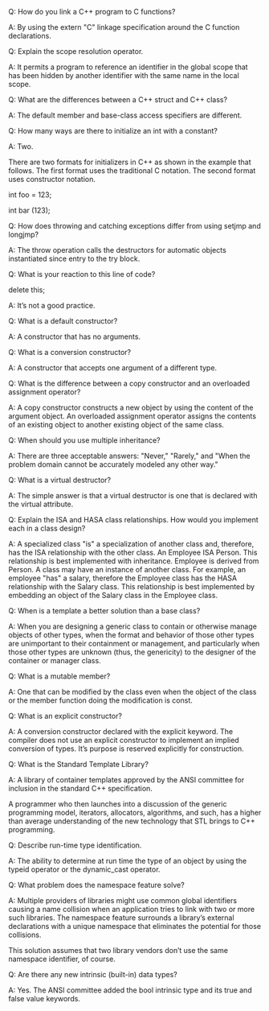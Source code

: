 Q: How do you link a C++ program to C functions?

A: By using the extern "C" linkage specification around the C function declarations.


Q: Explain the scope resolution operator.


A: It permits a program to reference an identifier in the global scope that has been hidden by another identifier with the same name in the local scope.

Q: What are the differences between a C++ struct and C++ class?

A: The default member and base-class access specifiers are different.

Q: How many ways are there to initialize an int with a constant?

A: Two.

There are two formats for initializers in C++ as shown in the example that follows. The first format uses the traditional C notation. The second format uses constructor notation.

int foo = 123;

int bar (123);

Q: How does throwing and catching exceptions differ from using setjmp and longjmp?

A: The throw operation calls the destructors for automatic objects instantiated since entry to the try block.

Q: What is your reaction to this line of code?

delete this;

A: It’s not a good practice.

Q: What is a default constructor?

A: A constructor that has no arguments.

Q: What is a conversion constructor?

A: A constructor that accepts one argument of a different type.

Q: What is the difference between a copy constructor and an overloaded assignment operator?

A: A copy constructor constructs a new object by using the content of the argument object. An overloaded assignment operator assigns the contents of an existing object to another existing object of the same class.

Q: When should you use multiple inheritance?

A: There are three acceptable answers: "Never," "Rarely," and "When the problem domain cannot be accurately modeled any other way."

Q: What is a virtual destructor?

A: The simple answer is that a virtual destructor is one that is declared with the virtual attribute.

Q: Explain the ISA and HASA class relationships. How would you implement each in a class design?

A: A specialized class "is" a specialization of another class and, therefore, has the ISA relationship with the other class. An Employee ISA Person. This relationship is best implemented with inheritance. Employee is derived from Person. A class may have an instance of another class. For example, an employee "has" a salary, therefore the Employee class has the HASA relationship with the Salary class. This relationship is best implemented by embedding an object of the Salary class in the Employee class.

Q: When is a template a better solution than a base class?

A: When you are designing a generic class to contain or otherwise manage objects of other types, when the format and behavior of those other types are unimportant to their containment or management, and particularly when those other types are unknown (thus, the genericity) to the designer of the container or manager class.

Q: What is a mutable member?

A: One that can be modified by the class even when the object of the class or the member function doing the modification is const.

Q: What is an explicit constructor?

A: A conversion constructor declared with the explicit keyword. The compiler does not use an explicit constructor to implement an implied conversion of types. It’s purpose is reserved explicitly for construction.

Q: What is the Standard Template Library?

A: A library of container templates approved by the ANSI committee for inclusion in the standard C++ specification.

A programmer who then launches into a discussion of the generic programming model, iterators, allocators, algorithms, and such, has a higher than average understanding of the new technology that STL brings to C++ programming.

Q: Describe run-time type identification.

A: The ability to determine at run time the type of an object by using the typeid operator or the dynamic_cast operator.

Q: What problem does the namespace feature solve?

A: Multiple providers of libraries might use common global identifiers causing a name collision when an application tries to link with two or more such libraries. The namespace feature surrounds a library’s external declarations with a unique namespace that eliminates the potential for those collisions.

This solution assumes that two library vendors don’t use the same namespace identifier, of course.

Q: Are there any new intrinsic (built-in) data types?

A: Yes. The ANSI committee added the bool intrinsic type and its true and false value keywords.

